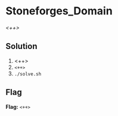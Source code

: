 # Stoneforges_Domain
*<++>*

## Solution
1. <++>
2. `<++>`
3. `./solve.sh`


## Flag
**Flag:** `<++>`
